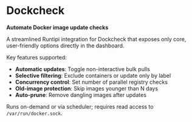 # Dockcheck

**Automate Docker image update checks**

A streamlined Runtipi integration for Dockcheck that exposes only core, user-friendly options directly in the dashboard.

Key features supported:

- **Automatic updates**: Toggle non-interactive bulk pulls
- **Selective filtering**: Exclude containers or update only by label
- **Concurrency control**: Set number of parallel registry checks
- **Old-image protection**: Skip images younger than N days
- **Auto-prune**: Remove dangling images after updates

Runs on-demand or via scheduler; requires read access to `/var/run/docker.sock`.
